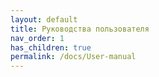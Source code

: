 ```yaml
---
layout: default
title: Руководства пользователя
nav_order: 1
has_children: true
permalink: /docs/User-manual
---
```

